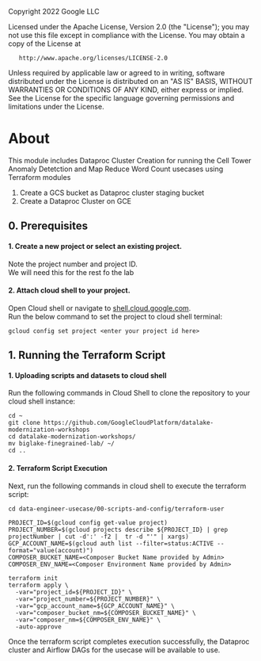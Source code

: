 <!---->
  Copyright 2022 Google LLC
 
  Licensed under the Apache License, Version 2.0 (the "License");
  you may not use this file except in compliance with the License.
  You may obtain a copy of the License at
 
       http://www.apache.org/licenses/LICENSE-2.0
 
  Unless required by applicable law or agreed to in writing, software
  distributed under the License is distributed on an "AS IS" BASIS,
  WITHOUT WARRANTIES OR CONDITIONS OF ANY KIND, either express or implied.
  See the License for the specific language governing permissions and
  limitations under the License.
 <!---->

# About

This module includes Dataproc Cluster Creation for running the Cell Tower Anomaly Detetction and Map Reduce Word Count usecases using Terraform modules <br>

1. Create a GCS bucket as Dataproc cluster staging bucket<br>
2. Create a Dataproc Cluster on GCE<br>

## 0. Prerequisites

#### 1. Create a new project or select an existing project.
Note the project number and project ID. <br>
We will need this for the rest fo the lab

#### 2. Attach cloud shell to your project.
Open Cloud shell or navigate to [shell.cloud.google.com](https://shell.cloud.google.com). <br>
Run the below command to set the project to cloud shell terminal:

```
gcloud config set project <enter your project id here>

```

## 1. Running the Terraform Script

#### 1. Uploading scripts and datasets to cloud shell

Run the following commands in Cloud Shell to clone the repository to your cloud shell instance:

```
cd ~
git clone https://github.com/GoogleCloudPlatform/datalake-modernization-workshops
cd datalake-modernization-workshops/
mv biglake-finegrained-lab/ ~/
cd ..
```

#### 2. Terraform Script Execution

Next, run the following commands in cloud shell to execute the terraform script: <br>

```
cd data-engineer-usecase/00-scripts-and-config/terraform-user

PROJECT_ID=$(gcloud config get-value project)                                                   
PROJECT_NUMBER=$(gcloud projects describe ${PROJECT_ID} | grep projectNumber | cut -d':' -f2 |  tr -d "'" | xargs)
GCP_ACCOUNT_NAME=$(gcloud auth list --filter=status:ACTIVE --format="value(account)")
COMPOSER_BUCKET_NAME=<Composer Bucket Name provided by Admin>
COMPOSER_ENV_NAME=<Composer Environment Name provided by Admin>

terraform init
terraform apply \
  -var="project_id=${PROJECT_ID}" \
  -var="project_number=${PROJECT_NUMBER}" \
  -var="gcp_account_name=${GCP_ACCOUNT_NAME}" \
  -var="composer_bucket_nm=${COMPOSER_BUCKET_NAME}" \
  -var="composer_nm=${COMPOSER_ENV_NAME}" \
  -auto-approve
```

Once the terraform script completes execution successfully, the Dataproc cluster and Airflow DAGs for the usecase will be available to use.
